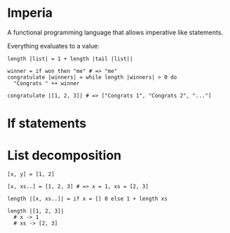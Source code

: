 # Imperia

A functional programming language that allows imperative like statements.

Everything evaluates to a value:

    length |list| = 1 + length |tail |list||

    winner = if won then "me" # => "me"
    congratulate |winners| = while length |winners| > 0 do
      "Congrats " ++ winner

    congratulate |[1, 2, 3]| # => ["Congrats 1", "Congrats 2", "..."]

# If statements

  


# List decomposition
    
    [x, y] = [1, 2]

    [x, xs..] = [1, 2, 3] # => x = 1, xs = [2, 3]

    length |[x, xs..]| = if x = [] 0 else 1 + length xs

    length |[1, 2, 3]|
      # x -> 1
      # xs -> [2, 3]
